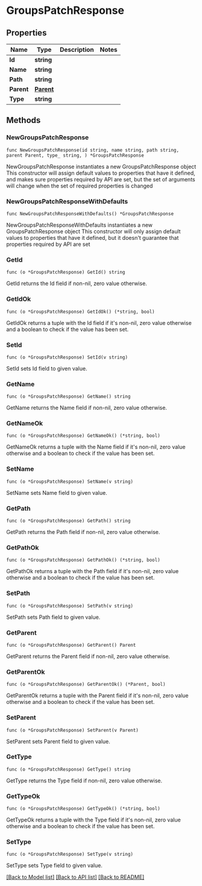 # GroupsPatchResponse

## Properties

Name | Type | Description | Notes
------------ | ------------- | ------------- | -------------
**Id** | **string** |  | 
**Name** | **string** |  | 
**Path** | **string** |  | 
**Parent** | [**Parent**](Parent.md) |  | 
**Type** | **string** |  | 

## Methods

### NewGroupsPatchResponse

`func NewGroupsPatchResponse(id string, name string, path string, parent Parent, type_ string, ) *GroupsPatchResponse`

NewGroupsPatchResponse instantiates a new GroupsPatchResponse object
This constructor will assign default values to properties that have it defined,
and makes sure properties required by API are set, but the set of arguments
will change when the set of required properties is changed

### NewGroupsPatchResponseWithDefaults

`func NewGroupsPatchResponseWithDefaults() *GroupsPatchResponse`

NewGroupsPatchResponseWithDefaults instantiates a new GroupsPatchResponse object
This constructor will only assign default values to properties that have it defined,
but it doesn't guarantee that properties required by API are set

### GetId

`func (o *GroupsPatchResponse) GetId() string`

GetId returns the Id field if non-nil, zero value otherwise.

### GetIdOk

`func (o *GroupsPatchResponse) GetIdOk() (*string, bool)`

GetIdOk returns a tuple with the Id field if it's non-nil, zero value otherwise
and a boolean to check if the value has been set.

### SetId

`func (o *GroupsPatchResponse) SetId(v string)`

SetId sets Id field to given value.


### GetName

`func (o *GroupsPatchResponse) GetName() string`

GetName returns the Name field if non-nil, zero value otherwise.

### GetNameOk

`func (o *GroupsPatchResponse) GetNameOk() (*string, bool)`

GetNameOk returns a tuple with the Name field if it's non-nil, zero value otherwise
and a boolean to check if the value has been set.

### SetName

`func (o *GroupsPatchResponse) SetName(v string)`

SetName sets Name field to given value.


### GetPath

`func (o *GroupsPatchResponse) GetPath() string`

GetPath returns the Path field if non-nil, zero value otherwise.

### GetPathOk

`func (o *GroupsPatchResponse) GetPathOk() (*string, bool)`

GetPathOk returns a tuple with the Path field if it's non-nil, zero value otherwise
and a boolean to check if the value has been set.

### SetPath

`func (o *GroupsPatchResponse) SetPath(v string)`

SetPath sets Path field to given value.


### GetParent

`func (o *GroupsPatchResponse) GetParent() Parent`

GetParent returns the Parent field if non-nil, zero value otherwise.

### GetParentOk

`func (o *GroupsPatchResponse) GetParentOk() (*Parent, bool)`

GetParentOk returns a tuple with the Parent field if it's non-nil, zero value otherwise
and a boolean to check if the value has been set.

### SetParent

`func (o *GroupsPatchResponse) SetParent(v Parent)`

SetParent sets Parent field to given value.


### GetType

`func (o *GroupsPatchResponse) GetType() string`

GetType returns the Type field if non-nil, zero value otherwise.

### GetTypeOk

`func (o *GroupsPatchResponse) GetTypeOk() (*string, bool)`

GetTypeOk returns a tuple with the Type field if it's non-nil, zero value otherwise
and a boolean to check if the value has been set.

### SetType

`func (o *GroupsPatchResponse) SetType(v string)`

SetType sets Type field to given value.



[[Back to Model list]](../README.md#documentation-for-models) [[Back to API list]](../README.md#documentation-for-api-endpoints) [[Back to README]](../README.md)


